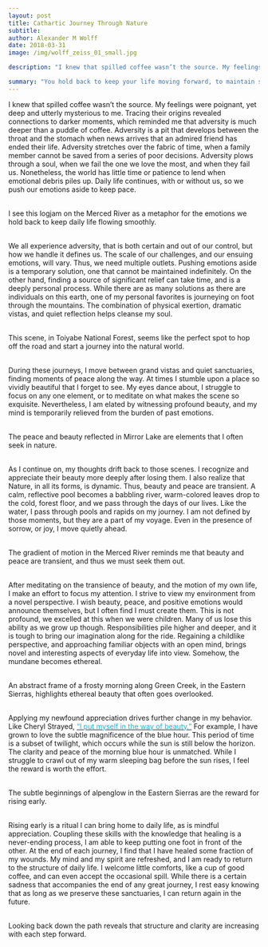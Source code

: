 ```yaml
---
layout: post
title: Cathartic Journey Through Nature
subtitle:
author: Alexander M Wolff
date: 2018-03-31
image: /img/wolff_zeiss_01_small.jpg

description: "I knew that spilled coffee wasn’t the source. My feelings were poignant, yet deep and utterly mysterious to me. Tracing their origins revealed connections to darker moments, which reminded me that adversity is much deeper than a puddle of coffee. Adversity is a pit that develops between the throat and the stomach when..."

summary: "You hold back to keep your life moving forward, to maintain stability, but you can feel the pressure building. The wise, old ones said that nature offers release. So, you run to wide open spaces, and stumble upon a scene of peace. Reflecting on the scene, you feel as though it evinces the solitude and clarity you sought. Nonetheless, Nature is dynamic, and reminds you that beauty and peace are transient. As your meditation deepens, you begin to notice the dream-like qualities of scenes you overlooked in the past. Bringing your newfound vision forth, it dawns on you that enlightenment is subtler than you expected. It is a process that rewards you each day. With a final glance backward, you realize that you left pain behind and gained clarity simply by putting one foot in front of the other, and that keeps you moving forward."
---
```


<div class="narrow-lead">
I knew that spilled coffee wasn’t the source. My feelings were poignant, yet deep and utterly mysterious to me. Tracing their origins revealed connections to darker moments, which reminded me that adversity is much deeper than a puddle of coffee. Adversity is a pit that develops between the throat and the stomach when news arrives that an admired friend has ended their life. Adversity stretches over the fabric of time, when a family member cannot be saved from a series of poor decisions. Adversity plows through a soul, when we fail the one we love the most, and when they fail us. Nonetheless, the world has little time or patience to lend when emotional debris piles up. Daily life continues, with or without us, so we push our emotions aside to keep pace.
</div>

<br>
<div class="top-center-block">
<img class="image" src="/img/wolff_zeiss_01.jpg" alt="">
<p>I see this logjam on the Merced River as a metaphor for the emotions we hold back to keep daily life flowing smoothly.</p>
</div>

<br>
<div class="narrow-lead">
We all experience adversity, that is both certain and out of our control, but how we handle it defines us. The scale of our challenges, and our ensuing emotions, will vary. Thus, we need multiple outlets. Pushing emotions aside is a temporary solution, one that cannot be maintained indefinitely. On the other hand, finding a source of significant relief can take time, and is a deeply personal process. While there are as many solutions as there are individuals on this earth, one of my personal favorites is journeying on foot through the mountains. The combination of physical exertion, dramatic vistas, and quiet reflection helps cleanse my soul.
</div>


<br>
<div class="top-center-block">
	<img class="image" src="/img/wolff_zeiss_02.jpg" alt="">
	<p>This scene, in Toiyabe National Forest, seems like the perfect spot to hop off the road and start a journey into the natural world.</p>
</div>

<br>
<div class="narrow-lead">
During these journeys, I move between grand vistas and quiet sanctuaries, finding moments of peace along the way. At times I stumble upon a place so vividly beautiful that I forget to see. My eyes dance about, I struggle to focus on any one element, or to meditate on what makes the scene so exquisite. Nevertheless, I am elated by witnessing profound beauty, and my mind is temporarily relieved from the burden of past emotions.
</div>


<br>
<div class="top-center-block">
	<img class="image" src="/img/wolff_zeiss_03.jpg" alt="">
	<p>The peace and beauty reflected in Mirror Lake are elements that I often seek in nature.</p>
</div>

<br>
<div class="narrow-lead">
As I continue on, my thoughts drift back to those scenes. I recognize and appreciate their beauty more deeply after losing them. I also realize that Nature, in all its forms, is dynamic. Thus, beauty and peace are transient. A calm, reflective pool becomes a babbling river, warm-colored leaves drop to the cold, forest floor, and we pass through the days of our lives. Like the water, I pass through pools and rapids on my journey. I am not defined by those moments, but they are a part of my voyage. Even in the presence of sorrow, or joy, I move quietly ahead.
</div>


<br>
<div class="top-center-block">
	<img class="image" src="/img/wolff_zeiss_04.jpg" alt="">
	<p>The gradient of motion in the Merced River reminds me that beauty and peace are transient, and thus we must seek them out.</p>
</div>

<br>
<div class="narrow-lead">
After meditating on the transience of beauty, and the motion of my own life, I make an effort to focus my attention. I strive to view my environment from a novel perspective. I wish beauty, peace, and positive emotions would announce themselves, but I often find I must create them. This is not profound, we excelled at this when we were children. Many of us lose this ability as we grow up though. Responsibilities pile higher and deeper, and it is tough to bring our imagination along for the ride. Regaining a childlike perspective, and approaching familiar objects with an open mind, brings novel and interesting aspects of everyday life into view. Somehow, the mundane becomes ethereal.
</div>


<br>
<div class="top-center-block">
	<img class="image" src="/img/wolff_zeiss_05.jpg" alt="">
	<p>An abstract frame of a frosty morning along Green Creek, in the Eastern Sierras, highlights ethereal beauty that often goes overlooked.</p>
</div>

<br>
<div class="narrow-lead">
Applying my newfound appreciation drives further change in my behavior. Like Cheryl Strayed, <a href='https://medium.com/@MichaelaHaas/celebrating-mothers-day-when-you-re-motherless-a-deeply-personal-interview-with-cheryl-strayed-83ae972de752'><font color="#0bb9e5">“I put myself in the way of beauty.”</font></a> For example, I have grown to love the subtle magnificence of the blue hour. This period of time is a subset of twilight, which occurs while the sun is still below the horizon. The clarity and peace of the morning blue hour is unmatched. While I struggle to crawl out of my warm sleeping bag before the sun rises, I feel the reward is worth the effort.
</div>


<br>
<div class="top-center-block">
	<img class="image" src="/img/wolff_zeiss_06.jpg" alt="">
	<p>The subtle beginnings of alpenglow in the Eastern Sierras are the reward for rising early.</p>
</div>

<br>
<div class="narrow-lead">
Rising early is a ritual I can bring home to daily life, as is mindful appreciation. Coupling these skills with the knowledge that healing is a never-ending process, I am able to keep putting one foot in front of the other. At the end of each journey, I find that I have healed some fraction of my wounds. My mind and my spirit are refreshed, and I am ready to return to the structure of daily life. I welcome little comforts, like a cup of good coffee, and can even accept the occasional spill. While there is a certain sadness that accompanies the end of any great journey, I rest easy knowing that as long as we preserve these sanctuaries, I can return again in the future. 
</div>

<br>
<div class="top-center-block">
	<img class="image" src="/img/wolff_zeiss_07.jpg" alt="">
	<p>Looking back down the path reveals that structure and clarity are increasing with each step forward.</p>
</div>



